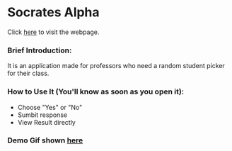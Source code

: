 # Socrates Alpha
Click [here](https://tiger-zersh-socrates-alpha.herokuapp.com/) to visit the webpage.

### Brief Introduction:
It is an application made for professors who need a random student picker for their class.
### How to Use It (You'll know as soon as you open it):
- Choose "Yes" or "No"
- Sumbit response
- View Result directly
### Demo Gif shown [here](https://i.pinimg.com/originals/25/17/69/251769f004b8df365da074b8ec1bbf6e.gif)
